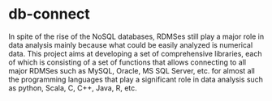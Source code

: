 # db-connect
In spite of the rise of the NoSQL databases, RDMSes still play a major role in data analysis mainly because what could be easily analyzed is numerical data. This project aims at developing a set of  comprehensive libraries, each of which is consisting of a set of functions that allows connecting to all major RDMSes such as MySQL, Oracle, MS SQL Server, etc. for almost all the programming languages that play a significant role in data analysis such as python, Scala, C, C++, Java, R, etc. 

